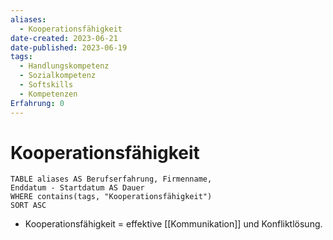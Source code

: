 ```yaml
---
aliases:
  - Kooperationsfähigkeit
date-created: 2023-06-21
date-published: 2023-06-19
tags:
  - Handlungskompetenz
  - Sozialkompetenz
  - Softskills
  - Kompetenzen
Erfahrung: 0
---
```


# Kooperationsfähigkeit

```dataview
TABLE aliases AS Berufserfahrung, Firmenname,
Enddatum - Startdatum AS Dauer
WHERE contains(tags, "Kooperationsfähigkeit")
SORT ASC
```

- Kooperationsfähigkeit = effektive [[Kommunikation]] und Konfliktlösung.
